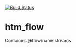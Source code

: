[![Build Status](https://travis-ci.org/dreamscale/htm-flow.svg?branch=master)](https://travis-ci.org/dreamscale/htm-flow)

# htm_flow
Consumes @flow/name streams
